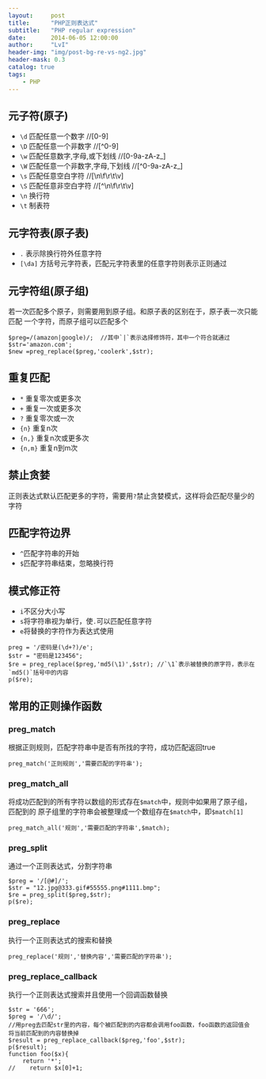 ```yaml
---
layout:     post
title:      "PHP正则表达式"
subtitle:   "PHP regular expression"
date:       2014-06-05 12:00:00
author:     "LvI"
header-img: "img/post-bg-re-vs-ng2.jpg"
header-mask: 0.3
catalog: true
tags:
    - PHP
---
```


## 元子符(原子)

- `\d` 匹配任意一个数字  //[0-9]
- `\D` 匹配任意一个非数字 //[^0-9]
- `\w` 匹配任意数字,字母,或下划线 //[0-9a-zA-z_]
- `\W` 匹配任意一个非数字,字母,下划线 //[^0-9a-zA-z_]
- `\s` 匹配任意空白字符 //[\n\f\r\t\v]
- `\S` 匹配任意非空白字符 //[^\n\f\r\t\v]
- `\n` 换行符
- `\t` 制表符

## 元字符表(原子表)

- `.` 表示除换行符外任意字符
- `[\da]` 方括号元字符表，匹配元字符表里的任意字符则表示正则通过

## 元字符组(原子组)

若一次匹配多个原子，则需要用到原子组。和原子表的区别在于，原子表一次只能匹配
一个字符，而原子组可以匹配多个

```
$preg=/(amazon|google)/;  //其中`|`表示选择修饰符，其中一个符合就通过
$str='amazon.com';
$new =preg_replace($preg,'coolerk',$str);
```

## 重复匹配

- `*` 重复零次或更多次
- `+` 重复一次或更多次
- `?` 重复零次或一次
- `{n}` 重复n次
- `{n,}` 重复n次或更多次
- `{n,m}` 重复n到m次

## 禁止贪婪

正则表达式默认匹配更多的字符，需要用`?`禁止贪婪模式，这样将会匹配尽量少的字符

## 匹配字符边界

- `^`匹配字符串的开始
- `$`匹配字符串结束，忽略换行符

## 模式修正符

- `i`不区分大小写
- `s`将字符串视为单行，使`.`可以匹配任意字符
- `e`将替换的字符作为表达式使用

```
preg = '/密码是(\d+?)/e'; 
$str = "密码是123456";
$re = preg_replace($preg,'md5(\1)',$str); //`\1`表示被替换的原字符，表示在`md5()`括号中的内容
p($re);
```

## 常用的正则操作函数

### preg_match

根据正则规则，匹配字符串中是否有所找的字符，成功匹配返回true

```
preg_match('正则规则','需要匹配的字符串');
```

### preg_match_all

将成功匹配到的所有字符以数组的形式存在`$match`中，规则中如果用了原子组，匹配到的
原子组里的字符串会被整理成一个数组存在`$match`中，即`$match[1]`

```
preg_match_all('规则','需要匹配的字符串',$match); 
```

### preg_split

通过一个正则表达式，分割字符串

```
$preg = '/[@#]/';
$str = "12.jpg@333.gif#55555.png#1111.bmp";
$re = preg_split($preg,$str);
p($re);
```

### preg_replace

执行一个正则表达式的搜索和替换

```
preg_replace('规则','替换内容','需要匹配的字符串');
```

### preg_replace_callback

执行一个正则表达式搜索并且使用一个回调函数替换

```
$str = '666';
$preg = '/\d/';
//用preg去匹配str里的内容，每个被匹配到的内容都会调用foo函数，foo函数的返回值会
将当前匹配到的内容替换掉
$result = preg_replace_callback($preg,'foo',$str);
p($result);
function foo($x){
    return '*';
//    return $x[0]+1;
```





 